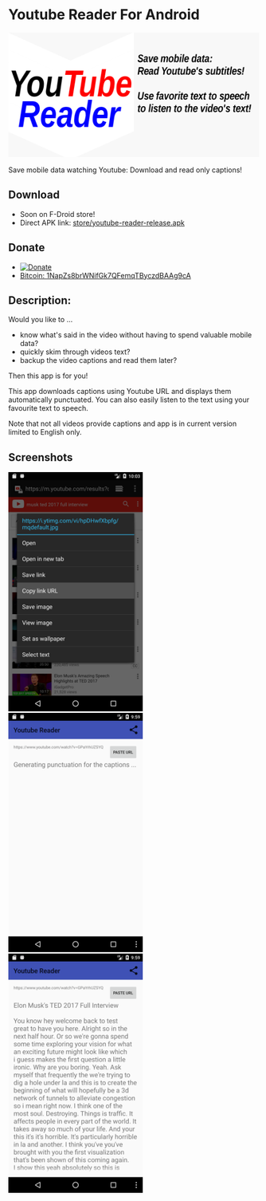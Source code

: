# Youtube Reader For Android
<img src="store/featured.png" width="512" height="250">

Save mobile data watching Youtube: Download and read only captions!

## Download

- Soon on F-Droid store!
- Direct APK link: [store/youtube-reader-release.apk](https://github.com/vackosar/youtube-reader/blob/master/store/youtube-reader-release.apk?raw=true)

## Donate

* [![Donate](https://img.shields.io/badge/Donate-PayPal-pink.svg)](https://www.paypal.me/vackosar)
* [Bitcoin: 1NapZs8brWNifGk7QFemqTByczdBAAg9cA](bitcoin://1NapZs8brWNifGk7QFemqTByczdBAAg9cA)

## Description:

Would you like to ...
- know what's said in the video without having to spend valuable mobile data?
- quickly skim through videos text?
- backup the video captions and read them later?

Then this app is for you!

This app downloads captions using Youtube URL and displays them automatically punctuated.
You can also easily listen to the text using your favourite text to speech.

Note that not all videos provide captions and app is in current version limited to English only.

## Screenshots

<img src="store/screenshots/Screenshot_1495958585.png" alt="1" width="270" height="480"><img src="store/screenshots/Screenshot_1495958362.png" alt="1" width="270" height="480"><img src="store/screenshots/Screenshot_1495958371.png" alt="1" width="270" height="480">

